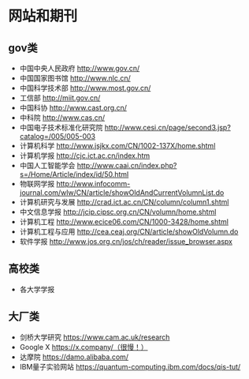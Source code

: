 # 网站和期刊
## gov类
* 中国中央人民政府 http://www.gov.cn/
* 中国国家图书馆 http://www.nlc.cn/
* 中国科学技术部 http://www.most.gov.cn/
* 工信部 http://miit.gov.cn/
* 中国科协 http://www.cast.org.cn/
* 中科院 http://www.cas.cn/
* 中国电子技术标准化研究院 http://www.cesi.cn/page/second3.jsp?catalog=/005/005-003
* 计算机科学 http://www.jsjkx.com/CN/1002-137X/home.shtml
* 计算机学报 http://cjc.ict.ac.cn/index.htm
* 中国人工智能学会 http://www.caai.cn/index.php?s=/Home/Article/index/id/50.html
* 物联网学报 http://www.infocomm-journal.com/wlw/CN/article/showOldAndCurrentVolumnList.do
* 计算机研究与发展 http://crad.ict.ac.cn/CN/column/column1.shtml
* 中文信息学报 http://jcip.cipsc.org.cn/CN/volumn/home.shtml
* 计算机工程 http://www.ecice06.com/CN/1000-3428/home.shtml
* 计算机工程与应用 http://cea.ceaj.org/CN/article/showOldVolumn.do
* 软件学报 http://www.jos.org.cn/jos/ch/reader/issue_browser.aspx
## 高校类
* 各大学学报
## 大厂类
* 剑桥大学研究 https://www.cam.ac.uk/research
* Google X https://x.company/（很慢！）
* 达摩院 https://damo.alibaba.com/
* IBM量子实验网站 https://quantum-computing.ibm.com/docs/qis-tut/